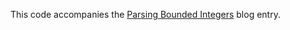 This code accompanies the
[Parsing Bounded Integers](https://www.extrema.is/blog/2021/10/20/parsing-bounded-integers)
blog entry.
